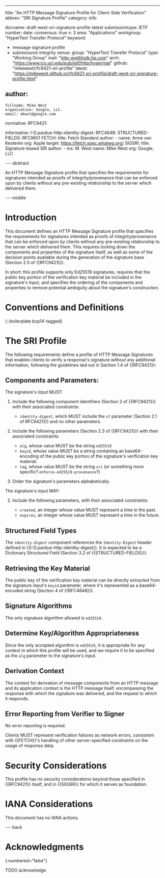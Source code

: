 ---
title: "An HTTP Message Signature Profile for Client-Side Verification"
abbrev: "SRI Signature Profile"
category: info

docname: draft-west-sri-signature-profile-latest
submissiontype: IETF
number:
date:
consensus: true
v: 3
area: "Applications"
workgroup: "HyperText Transfer Protocol"
keyword:
 - message signature profile
 - subresource integrity
venue:
  group: "HyperText Transfer Protocol"
  type: "Working Group"
  mail: "http-wg@hplb.hp.com"
  arch: "https://www.ics.uci.edu/pub/ietf/http/hypermail"
  github: "mikewest/rfc9421-sri-profile"
  latest: "https://mikewest.github.io/rfc9421-sri-profile/draft-west-sri-signature-profile.html"

author:
 -
    fullname: Mike West
    organization: Google, LLC.
    email: mkwst@google.com

normative:
  RFC9421:

informative:
  I-D.pardue-http-identity-digest:
  RFC4648:
  STRUCTURED-FIELDS: RFC9651
  FETCH:
    title: Fetch Standard
    author:
      -
        name: Anne van Kesteren
        org: Apple
    target: https://fetch.spec.whatwg.org/
  SIGSRI:
    title: Signature-based SRI
    author:
      -
        ins: M. West
        name: Mike West
        org: Google, LLC

--- abstract

An HTTP Message Signature profile that specifies the requirements for signatures
intended as proofs of integrity/provenance that can be enforced upon by clients
without any pre-existing relationship to the server which delivered them.


--- middle

# Introduction

This document defines an HTTP Message Signature profile that specifies the
requirements for signatures intended as proofs of integrity/provenance that can
be enforced upon by clients without any pre-existing relationship to the server
which delivered them. This requires locking down the components and properties
of the signature itself, as well as some of the decision points
available during the generation of the signature base (Section 2.5 of
{{RFC9421}}).

In short: this profile supports only Ed25519 signatures, requires that the
public key portion of the verification key material be included in the
signature's input, and specifies the ordering of the components and properties
to remove potential ambiguity about the signature's construction.


# Conventions and Definitions

{::boilerplate bcp14-tagged}

# The SRI Profile

The following requirements define a profile of HTTP Message Signatures that
enables clients to verify a response's signature without any additional
information, following the guidelines laid out in Section 1.4 of {{RFC9421}}:

## Components and Parameters:

The signature's input MUST:

1.  Include the following component identifiers (Section 2 of {{RFC9421}}) with
    their associated constraints:

    *   `identity-digest`, which MUST include the `sf` parameter (Section 2.1
         of RFC9421}}) and no other parameters.

2.  Include the following parameters (Section 2.3 of {{RFC9421}}) with their
    associated constraints:

    *   `alg`, whose value MUST be the string `ed25519`
    *   `keyid`, whose value MUST be a string containing an base64-encoding of
        the public key portion of the signature's verification key material.
    *   `tag`, whose value MUST be the string `sri` (or something more specific? `enforce-ed25519-provenance`?)

3.  Order the signature's parameters alphabetically.

The signature's input MAY:

2.  Include the following parameters, with their associated constraints:

    *   `created`, an integer whose value MUST represent a time in the past.
    *   `expires`, an integer whose value MUST represent a time in the future.


## Structured Field Types

The `identity-digest` component references the `Identity-Digest` header defined in
{{I-D.pardue-http-identity-digest}}. It is expected to be a Dictionary Structured
Field (Section 3.2 of {{STRUCTURED-FIELDS}}).


## Retrieving the Key Material

The public key of the verification key material can be directly extracted from
the signature input's `keyid` parameter, where it's represented as a
base64-encoded string (Section 4 of {{RFC4648}}).


## Signature Algorithms

The only signature algorithm allowed is `ed25519`.


## Determine Key/Algorithm Appropriateness

Since the only accepted algorithm is `ed25519`, it is appropriate for any
context in which this profile will be used, and we require it to be specified
as the `alg` parameter to the signature's input.


## Derivation Context

The context for derivation of message components from an HTTP message and its
application context is the HTTP message itself, encompassing the response with
which the signature was delivered, and the request to which it responds.


## Error Reporting from Verifier to Signer

No error reporting is required.

Clients MUST represent verification failures as network errors, consistent with
{{FETCH}}'s handling of other server-specified constraints on the usage of
response data.


# Security Considerations

This profile has no security considerations beyond those specified in
{{RFC9421}} itself, and in {{SIGSRI}} for which it serves as foundation.


# IANA Considerations

This document has no IANA actions.


--- back

# Acknowledgments
{:numbered="false"}

TODO acknowledge.
